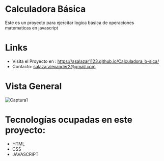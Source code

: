 # Calculadora Básica
Este es un proyecto para ejercitar logica básica de operaciones matematicas en javascript

# Links
- Visita el Proyecto en : https://asalazar1123.github.io/Calculadora_b-sica/
- Contacto: salazaralexander2@gmail.com

# Vista General
![Captura1](https://github.com/asalazar1123/dashboard/assets/132730631/4200be86-fb82-425f-a9d3-730f02ff43b3)

# Tecnologías ocupadas en este proyecto:
- HTML
- CSS
- JAVASCRIPT
